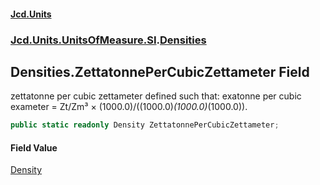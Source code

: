#### [Jcd.Units](index.md 'index')

### [Jcd.Units.UnitsOfMeasure.SI](Jcd.Units.UnitsOfMeasure.SI.md 'Jcd.Units.UnitsOfMeasure.SI').[Densities](Densities.md 'Jcd.Units.UnitsOfMeasure.SI.Densities')

## Densities.ZettatonnePerCubicZettameter Field

zettatonne per cubic zettameter defined such that: exatonne per cubic exameter = Zt/Zm³ ×
(1000.0)/((1000.0)*(1000.0)*(1000.0)).

```csharp
public static readonly Density ZettatonnePerCubicZettameter;
```

#### Field Value

[Density](Density.md 'Jcd.Units.UnitTypes.Density')